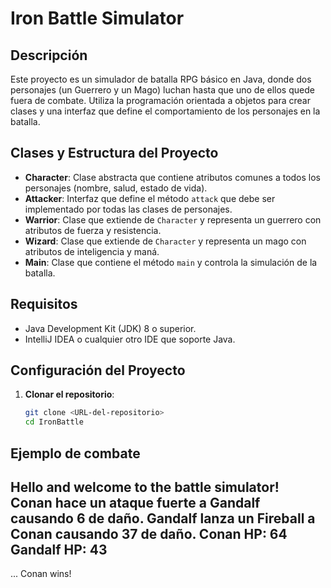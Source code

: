 # Iron Battle Simulator

## Descripción

Este proyecto es un simulador de batalla RPG básico en Java, donde dos personajes (un Guerrero y un Mago) luchan hasta que uno de ellos quede fuera de combate. Utiliza la programación orientada a objetos para crear clases y una interfaz que define el comportamiento de los personajes en la batalla.

## Clases y Estructura del Proyecto

- **Character**: Clase abstracta que contiene atributos comunes a todos los personajes (nombre, salud, estado de vida).
- **Attacker**: Interfaz que define el método `attack` que debe ser implementado por todas las clases de personajes.
- **Warrior**: Clase que extiende de `Character` y representa un guerrero con atributos de fuerza y resistencia.
- **Wizard**: Clase que extiende de `Character` y representa un mago con atributos de inteligencia y maná.
- **Main**: Clase que contiene el método `main` y controla la simulación de la batalla.

## Requisitos

- Java Development Kit (JDK) 8 o superior.
- IntelliJ IDEA o cualquier otro IDE que soporte Java.
  
## Configuración del Proyecto

1. **Clonar el repositorio**:
   ```bash
   git clone <URL-del-repositorio>
   cd IronBattle


## Ejemplo de combate

Hello and welcome to the battle simulator!                                     
Conan hace un ataque fuerte a Gandalf causando 6 de daño.
Gandalf lanza un Fireball a Conan causando 37 de daño.
Conan HP: 64
Gandalf HP: 43
-------------------------
...
Conan wins!

